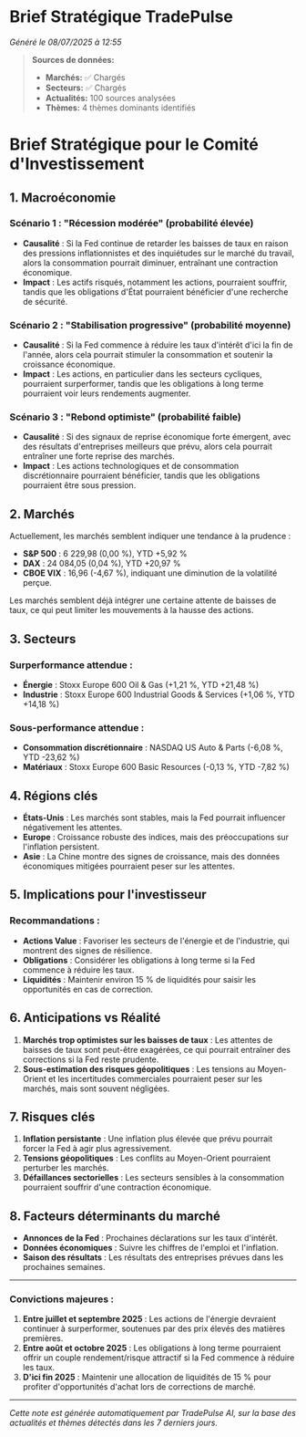 # Brief Stratégique TradePulse

*Généré le 08/07/2025 à 12:55*

> **Sources de données:**
> - **Marchés:** ✅ Chargés
> - **Secteurs:** ✅ Chargés
> - **Actualités:** 100 sources analysées
> - **Thèmes:** 4 thèmes dominants identifiés

# Brief Stratégique pour le Comité d'Investissement

## 1. Macroéconomie

### Scénario 1 : "Récession modérée" (probabilité élevée)
* **Causalité** : Si la Fed continue de retarder les baisses de taux en raison des pressions inflationnistes et des inquiétudes sur le marché du travail, alors la consommation pourrait diminuer, entraînant une contraction économique.
* **Impact** : Les actifs risqués, notamment les actions, pourraient souffrir, tandis que les obligations d'État pourraient bénéficier d'une recherche de sécurité.

### Scénario 2 : "Stabilisation progressive" (probabilité moyenne)
* **Causalité** : Si la Fed commence à réduire les taux d'intérêt d'ici la fin de l'année, alors cela pourrait stimuler la consommation et soutenir la croissance économique.
* **Impact** : Les actions, en particulier dans les secteurs cycliques, pourraient surperformer, tandis que les obligations à long terme pourraient voir leurs rendements augmenter.

### Scénario 3 : "Rebond optimiste" (probabilité faible)
* **Causalité** : Si des signaux de reprise économique forte émergent, avec des résultats d'entreprises meilleurs que prévu, alors cela pourrait entraîner une forte reprise des marchés.
* **Impact** : Les actions technologiques et de consommation discrétionnaire pourraient bénéficier, tandis que les obligations pourraient être sous pression.

## 2. Marchés

Actuellement, les marchés semblent indiquer une tendance à la prudence :
- **S&P 500** : 6 229,98 (0,00 %), YTD +5,92 %
- **DAX** : 24 084,05 (0,04 %), YTD +20,97 %
- **CBOE VIX** : 16,96 (-4,67 %), indiquant une diminution de la volatilité perçue.

Les marchés semblent déjà intégrer une certaine attente de baisses de taux, ce qui peut limiter les mouvements à la hausse des actions.

## 3. Secteurs

### Surperformance attendue :
- **Énergie** : Stoxx Europe 600 Oil & Gas (+1,21 %, YTD +21,48 %)
- **Industrie** : Stoxx Europe 600 Industrial Goods & Services (+1,06 %, YTD +14,18 %)

### Sous-performance attendue :
- **Consommation discrétionnaire** : NASDAQ US Auto & Parts (-6,08 %, YTD -23,62 %)
- **Matériaux** : Stoxx Europe 600 Basic Resources (-0,13 %, YTD -7,82 %)

## 4. Régions clés

- **États-Unis** : Les marchés sont stables, mais la Fed pourrait influencer négativement les attentes.
- **Europe** : Croissance robuste des indices, mais des préoccupations sur l'inflation persistent.
- **Asie** : La Chine montre des signes de croissance, mais des données économiques mitigées pourraient peser sur les attentes.

## 5. Implications pour l'investisseur

### Recommandations :
- **Actions Value** : Favoriser les secteurs de l'énergie et de l'industrie, qui montrent des signes de résilience.
- **Obligations** : Considérer les obligations à long terme si la Fed commence à réduire les taux.
- **Liquidités** : Maintenir environ 15 % de liquidités pour saisir les opportunités en cas de correction.

## 6. Anticipations vs Réalité

1. **Marchés trop optimistes sur les baisses de taux** : Les attentes de baisses de taux sont peut-être exagérées, ce qui pourrait entraîner des corrections si la Fed reste prudente.
2. **Sous-estimation des risques géopolitiques** : Les tensions au Moyen-Orient et les incertitudes commerciales pourraient peser sur les marchés, mais sont souvent négligées.

## 7. Risques clés

1. **Inflation persistante** : Une inflation plus élevée que prévu pourrait forcer la Fed à agir plus agressivement.
2. **Tensions géopolitiques** : Les conflits au Moyen-Orient pourraient perturber les marchés.
3. **Défaillances sectorielles** : Les secteurs sensibles à la consommation pourraient souffrir d'une contraction économique.

## 8. Facteurs déterminants du marché

- **Annonces de la Fed** : Prochaines déclarations sur les taux d'intérêt.
- **Données économiques** : Suivre les chiffres de l'emploi et l'inflation.
- **Saison des résultats** : Les résultats des entreprises prévues dans les prochaines semaines.

---

### Convictions majeures :

1. **Entre juillet et septembre 2025** : Les actions de l'énergie devraient continuer à surperformer, soutenues par des prix élevés des matières premières.
2. **Entre août et octobre 2025** : Les obligations à long terme pourraient offrir un couple rendement/risque attractif si la Fed commence à réduire les taux.
3. **D'ici fin 2025** : Maintenir une allocation de liquidités de 15 % pour profiter d'opportunités d'achat lors de corrections de marché.

---

*Cette note est générée automatiquement par TradePulse AI, sur la base des actualités et thèmes détectés dans les 7 derniers jours.*
